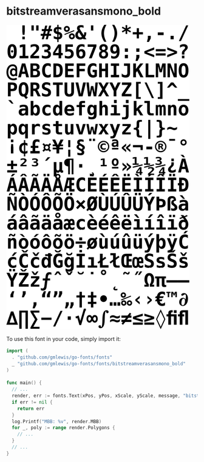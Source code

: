 # bitstreamverasansmono_bold

![bitstreamverasansmono_bold](bitstreamverasansmono_bold.png)

To use this font in your code, simply import it:

```go
import (
  . "github.com/gmlewis/go-fonts/fonts"
  _ "github.com/gmlewis/go-fonts/fonts/bitstreamverasansmono_bold"
)

func main() {
  // ...
  render, err := fonts.Text(xPos, yPos, xScale, yScale, message, "bitstreamverasansmono_bold", Center)
  if err != nil {
    return err
  }
  log.Printf("MBB: %v", render.MBB)
  for _, poly := range render.Polygons {
    // ...
  }
  // ...
}
```
